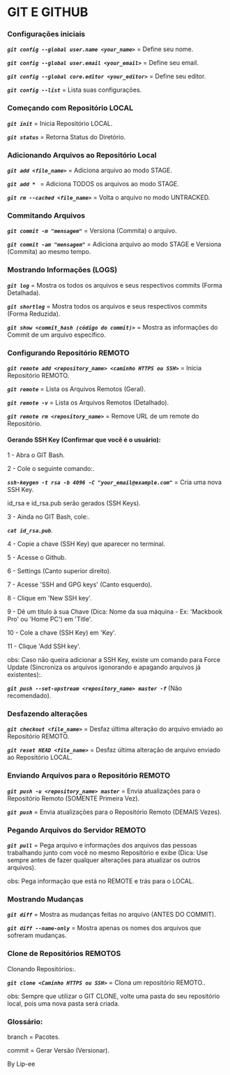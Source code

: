 # GIT E GITHUB

### Configurações iniciais
***```git config --global user.name <your_name>```*** = Define seu nome.

***```git config --global user.email <your_email>```*** = Define seu email.

***```git config --global core.editor <your_editor>```*** = Define seu editor.

***```git config --list```*** = Lista suas configurações.

### Começando com Repositório LOCAL
***```git init```*** = Inicia Repositório LOCAL.

***```git status```*** = Retorna Status do Diretório.

### Adicionando Arquivos ao Repositório Local
***```git add <file_name>```*** = Adiciona arquivo ao modo STAGE.

***```git add * ```*** = Adiciona TODOS os arquivos ao modo STAGE.

***```git rm --cached <file_name>```*** = Volta o arquivo no modo UNTRACKED.

### Commitando Arquivos
***```git commit -m "mensagem"```*** = Versiona (Commita) o arquivo.

***```git commit -am "mensagem"```*** = Adiciona arquivo ao modo STAGE e Versiona (Commita) ao mesmo tempo.

### Mostrando Informações (LOGS)
***```git log```*** = Mostra os todos os arquivos e seus respectivos commits (Forma Detalhada).

***```git shortlog```*** = Mostra todos os arquivos e seus respectivos commits (Forma Reduzida).

***```git show <commit_hash (código do commit)>```*** = Mostra as informações do Commit de um arquivo específico.

### Configurando Repositório REMOTO
***```git remote add <repository_name> <caminho HTTPS ou SSH>```*** = Inicia Repositório REMOTO.

***```git remote```*** = Lista os Arquivos Remotos (Geral).

***```git remote -v```*** = Lista os Arquivos Remotos (Detalhado).

***```git remote rm <repository_name>```*** = Remove URL de um remote do Repositório.


#### Gerando SSH Key (Confirmar que você é o usuário):
1 - Abra o GIT Bash.

2 - Cole o seguinte comando:.

***```ssh-keygen -t rsa -b 4096 -C "your_email@example.com"```*** = Cria uma nova SSH Key.

id_rsa e id_rsa.pub serão gerados (SSH Keys).

3 - Ainda no GIT Bash, cole:.

***```cat id_rsa.pub```***.

4 - Copie a chave (SSH Key) que aparecer no terminal.

5 - Acesse o Github.

6 - Settings (Canto superior direito).

7 - Acesse 'SSH and GPG keys' (Canto esquerdo).

8 - Clique em 'New SSH key'.

9 - Dê um titulo à sua Chave (Dica: Nome da sua máquina - Ex: 'Mackbook Pro' ou 'Home PC') em 'Title'.

10 - Cole a chave (SSH Key) em 'Key'.

11 - Clique 'Add SSH key'.


obs: Caso não queira adicionar a SSH Key, existe um comando para Force Update (Sincroniza os arquivos igonorando e apagando arquivos já existentes):.

***```git push --set-upstream <repository_name> master -f```*** (Não recomendado).



### Desfazendo alterações
***```git checkout <file_name>```*** = Desfaz última alteração do arquivo enviado ao Repositório REMOTO.

***```git reset HEAD <file_name>```*** = Desfaz última alteração de arquivo enviado ao Repositório LOCAL.


### Enviando Arquivos para o Repositório REMOTO
***```git push -u <repository_name> master```*** = Envia atualizações para o Repositório Remoto (SOMENTE Primeira Vez).

***```git push```*** = Envia atualizações para o Repositório Remoto (DEMAIS Vezes).


### Pegando Arquivos do Servidor REMOTO
***```git pull```*** = Pega arquivo e informações dos arquivos das pessoas trabalhando junto com você no mesmo Repositório e exibe (Dica: Use sempre antes de fazer qualquer alterações para atualizar os outros arquivos).

obs: Pega informação que está no REMOTE e trás para o LOCAL.


### Mostrando Mudanças
***```git diff```*** = Mostra as mudanças feitas no arquivo (ANTES DO COMMIT).

***```git diff --name-only```*** = Mostra apenas os nomes dos arquivos que sofreram mudanças.


### Clone de Repositórios REMOTOS
Clonando Repositórios:.


***```git clone <Caminho HTTPS ou SSH>```*** = Clona um repositório REMOTO..

obs: Sempre que utilizar o GIT CLONE, volte uma pasta do seu repositório local, pois uma nova pasta será criada.



### Glossário:
branch = Pacotes.

commit = Gerar Versão (Versionar).



By Lip-ee

